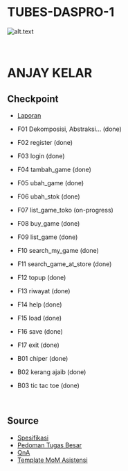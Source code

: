 # TUBES-DASPRO-1
![alt.text](https://github.com/egijago/-/blob/main/1649952675915.jpg)

<p>&nbsp;</p>


# ANJAY KELAR
## Checkpoint


* [Laporan](https://docs.google.com/document/d/1s_UySRMJrCrNWzUU9hruQbcqs4HriJKP2vFcl5C6KOU/edit?usp=sharing)
* F01 Dekomposisi, Abstraksi... (done)
* F02 register (done)
* F03 login (done)
* F04 tambah_game (done)
* F05 ubah_game (done)
* F06 ubah_stok (done)
* F07 list_game_toko (on-progress)
* F08 buy_game (done)
* F09 list_game (done)
* F10 search_my_game (done)
* F11 search_game_at_store (done)
* F12 topup (done)
* F13 riwayat (done)
* F14 help (done)
* F15 load (done)
* F16 save (done)
* F17 exit (done)

* B01 chiper (done)
* B02 kerang ajaib (done)
* B03 tic tac toe (done)

<p>&nbsp;</p>

## Source
* [Spesifikasi](https://docs.google.com/document/d/1mqODeKIMLjvRmoUb_XQPK7pOifJb-rma83bMuqE9C1s/edit)
* [Pedoman Tugas Besar](https://docs.google.com/document/d/1khqxiNDRZhQy7sbku1TdyEWQr7gWOujk8TWJzrubgAU/edit)
* [QnA](https://docs.google.com/spreadsheets/d/18khMMArQvZ1gCCQSdAjNcLo81MdIgUu3k1z9i5Jj6B0/edit#gid=0)
* [Template MoM Asistensi](https://olympia.id/mod/resource/view.php?id=6138)
